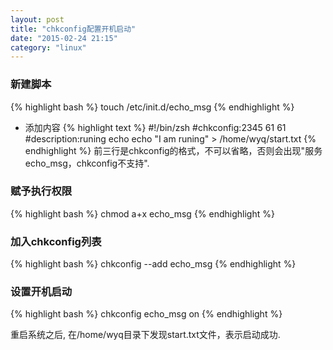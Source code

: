 ```yaml
---
layout: post
title: "chkconfig配置开机启动"
date: "2015-02-24 21:15"
category: "linux"
--- 
```



### 新建脚本
{% highlight bash %}
touch /etc/init.d/echo_msg
{% endhighlight %}

* 添加内容
{% highlight text %}
#!/bin/zsh
#chkconfig:2345 61 61
#description:runing echo
echo "I am runing"  > /home/wyq/start.txt
{% endhighlight %}
前三行是chkconfig的格式，不可以省略，否则会出现"服务echo_msg，chkconfig不支持". 

### 赋予执行权限
{% highlight bash %}
chmod a+x echo_msg
{% endhighlight %}

### 加入chkconfig列表
{% highlight bash %}
chkconfig --add echo_msg
{% endhighlight %}

### 设置开机启动
{% highlight bash %}
chkconfig echo_msg on
{% endhighlight %}

重启系统之后, 在/home/wyq目录下发现start.txt文件，表示启动成功.


